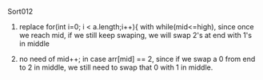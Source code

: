 Sort012
1. replace for(int i=0; i < a.length;i++){ with while(mid<=high), since once we reach mid, if we still 
keep swaping, we will swap 2's at end with 1's in middle

2. no need of mid++; in case arr[mid] == 2, since if we swap a 0 from end to 2 in middle, we still need to 
swap that 0 with 1 in middle. 
 
